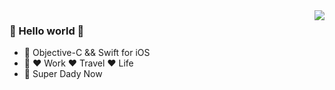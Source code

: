 <img align="right" src="https://github-readme-stats.vercel.app/api?username=LuKane&hide=contribs&count_private=true&show_icons=true&theme=tokyonight&icon_color=228B22&text_color=228B22" />

### 👋 Hello world 👋
 - 🌱	Objective-C && Swift for iOS
 - 🚶	❤️ Work   ❤️ Travel   ❤️ Life
 - 🍼 Super Dady Now
